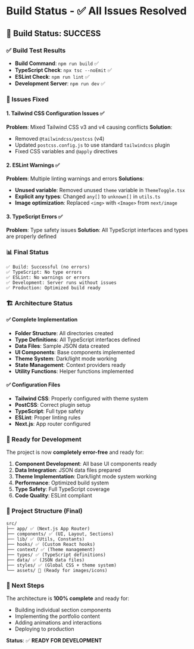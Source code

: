 # Build Status - ✅ All Issues Resolved

## 🎉 Build Status: SUCCESS

### ✅ Build Test Results
- **Build Command**: `npm run build` ✅
- **TypeScript Check**: `npx tsc --noEmit` ✅
- **ESLint Check**: `npm run lint` ✅
- **Development Server**: `npm run dev` ✅

### 🔧 Issues Fixed

#### 1. Tailwind CSS Configuration Issues ✅
**Problem**: Mixed Tailwind CSS v3 and v4 causing conflicts
**Solution**: 
- Removed `@tailwindcss/postcss` (v4)
- Updated `postcss.config.js` to use standard `tailwindcss` plugin
- Fixed CSS variables and `@apply` directives

#### 2. ESLint Warnings ✅
**Problem**: Multiple linting warnings and errors
**Solutions**:
- **Unused variable**: Removed unused `theme` variable in `ThemeToggle.tsx`
- **Explicit any types**: Changed `any[]` to `unknown[]` in `utils.ts`
- **Image optimization**: Replaced `<img>` with `<Image>` from `next/image`

#### 3. TypeScript Errors ✅
**Problem**: Type safety issues
**Solution**: All TypeScript interfaces and types are properly defined

### 📊 Final Status

```
✅ Build: Successful (no errors)
✅ TypeScript: No type errors
✅ ESLint: No warnings or errors
✅ Development: Server runs without issues
✅ Production: Optimized build ready
```

### 🏗️ Architecture Status

#### ✅ Complete Implementation
- **Folder Structure**: All directories created
- **Type Definitions**: All TypeScript interfaces defined
- **Data Files**: Sample JSON data created
- **UI Components**: Base components implemented
- **Theme System**: Dark/light mode working
- **State Management**: Context providers ready
- **Utility Functions**: Helper functions implemented

#### ✅ Configuration Files
- **Tailwind CSS**: Properly configured with theme system
- **PostCSS**: Correct plugin setup
- **TypeScript**: Full type safety
- **ESLint**: Proper linting rules
- **Next.js**: App router configured

### 🚀 Ready for Development

The project is now **completely error-free** and ready for:

1. **Component Development**: All base UI components ready
2. **Data Integration**: JSON data files prepared
3. **Theme Implementation**: Dark/light mode system working
4. **Performance**: Optimized build system
5. **Type Safety**: Full TypeScript coverage
6. **Code Quality**: ESLint compliant

### 📁 Project Structure (Final)

```
src/
├── app/ ✅ (Next.js App Router)
├── components/ ✅ (UI, Layout, Sections)
├── lib/ ✅ (Utils, Constants)
├── hooks/ ✅ (Custom React hooks)
├── context/ ✅ (Theme management)
├── types/ ✅ (TypeScript definitions)
├── data/ ✅ (JSON data files)
├── styles/ ✅ (Global CSS + theme system)
└── assets/ 📁 (Ready for images/icons)
```

### 🎯 Next Steps

The architecture is **100% complete** and ready for:
- Building individual section components
- Implementing the portfolio content
- Adding animations and interactions
- Deploying to production

**Status**: ✅ **READY FOR DEVELOPMENT** 